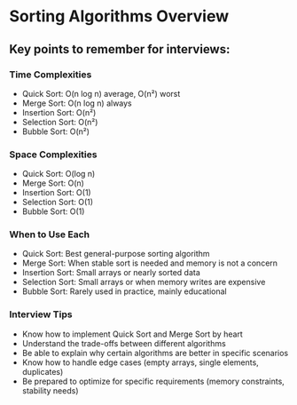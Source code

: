 # Sorting Algorithms Overview

## Key points to remember for interviews:

### Time Complexities
- Quick Sort: O(n log n) average, O(n²) worst
- Merge Sort: O(n log n) always
- Insertion Sort: O(n²)
- Selection Sort: O(n²)
- Bubble Sort: O(n²)

### Space Complexities
- Quick Sort: O(log n)
- Merge Sort: O(n)
- Insertion Sort: O(1)
- Selection Sort: O(1)
- Bubble Sort: O(1)

### When to Use Each
- Quick Sort: Best general-purpose sorting algorithm
- Merge Sort: When stable sort is needed and memory is not a concern
- Insertion Sort: Small arrays or nearly sorted data
- Selection Sort: Small arrays or when memory writes are expensive
- Bubble Sort: Rarely used in practice, mainly educational

### Interview Tips
- Know how to implement Quick Sort and Merge Sort by heart
- Understand the trade-offs between different algorithms
- Be able to explain why certain algorithms are better in specific scenarios
- Know how to handle edge cases (empty arrays, single elements, duplicates)
- Be prepared to optimize for specific requirements (memory constraints, stability needs)
